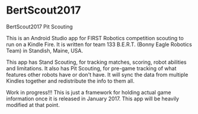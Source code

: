 # BertScout2017
BertScout2017 Pit Scouting

This is an Android Studio app for FIRST Robotics competition scouting to run on a Kindle Fire. It is written for team 133 B.E.R.T. (Bonny Eagle Robotics Team) in Standish, Maine, USA.

This app has Stand Scouting, for tracking matches, scoring, robot abilities and limitations. It also has Pit Scouting, for pre-game tracking of what features other robots have or don't have. It will sync the data from multiple Kindles together and redistribute the info to them all.

Work in progress!!! This is just a framework for holding actual game information once it is released in January 2017. This app will be heavily modified at that point.
